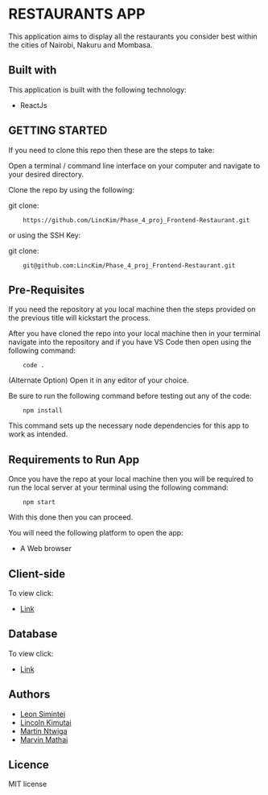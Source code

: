 #  RESTAURANTS APP
This application aims to display all the restaurants you consider best within the cities of Nairobi, Nakuru and Mombasa.

## Built with
This application is built with the following technology:

* ReactJs

## GETTING STARTED
If you need to clone this repo then these are the steps to take:

Open a terminal / command line interface on your computer and navigate to your desired directory.

Clone the repo by using the following:

git clone:

        https://github.com/LincKim/Phase_4_proj_Frontend-Restaurant.git

or using the SSH Key:

git clone:

        git@github.com:LincKim/Phase_4_proj_Frontend-Restaurant.git

## Pre-Requisites

If you need the repository at you local machine then the steps provided on the previous title will kickstart the process.

After you have cloned the repo into your local machine then in your terminal navigate into the repository and if you have VS Code then open using the following command:

        code .

(Alternate Option) Open it in any editor of your choice.

Be  sure to run the following command before testing out any of the code:

        npm install
        
This command sets up the necessary node dependencies for this app to work as intended.


## Requirements to Run App
Once you have the repo at your local machine then you will be required to run the local server at your terminal using the following command:

        npm start

With this done then you can proceed.

You will need the following platform to open the app:

* A Web browser


## Client-side
To view click:
* [Link](https://ristorantes.vercel.app/)

## Database
To view click:
* [Link](https://github.com/LincKim/Phase-4-proj_Backend-Restaurant)

## Authors

* [Leon Simintei](https://github.com/mallifs)
* [Lincoln Kimutai](https://github.com/LincKim)
* [Martin Ntwiga](https://github.com/ntwigamartin)
* [Marvin Mathai](https://github.com/MathaiMarvin)


## Licence
MIT license
